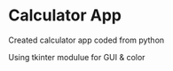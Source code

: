 # Calculator App 

Created calculator app coded from python 

Using tkinter modulue for GUI & color
